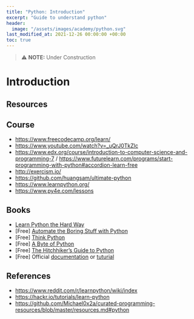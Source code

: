 ```yaml
---
title: "Python: Introduction"
excerpt: "Guide to understand python"
header:
  image: "/assets/images/academy/python.svg"
last_modified_at: 2021-12-26 00:00:00 +00:00
toc: true
---
```


> :warning: **NOTE:** Under Construction

# Introduction

## Resources

## Course
  * https://www.freecodecamp.org/learn/
  * https://www.youtube.com/watch?v=_uQrJ0TkZlc
  * https://www.edx.org/course/introduction-to-computer-science-and-programming-7 / https://www.futurelearn.com/programs/start-programming-with-python#accordion-learn-free
  * http://exercism.io/
  * https://github.com/huangsam/ultimate-python
  * https://www.learnpython.org/
  * https://www.py4e.com/lessons

## Books
  * [Learn Python the Hard Way](https://learnpythonthehardway.org/book/)
  * [Free] [Automate the Boring Stuff with Python](https://automatetheboringstuff.com/)
  * [Free] [Think Python](http://greenteapress.com/thinkpython/html/index.html)
  * [Free] [A Byte of Python](https://python.swaroopch.com/)
  * [Free] [The Hitchhiker’s Guide to Python](http://docs.python-guide.org/en/latest/)
  * [Free] Official [ documentation](https://docs.python.org/3.6/reference/index.html) or [ tuturial](https://docs.python.org/3.6/tutorial/index.html)

## References
  * https://www.reddit.com/r/learnpython/wiki/index
  * https://hackr.io/tutorials/learn-python
  * https://github.com/Michael0x2a/curated-programming-resources/blob/master/resources.md#python
